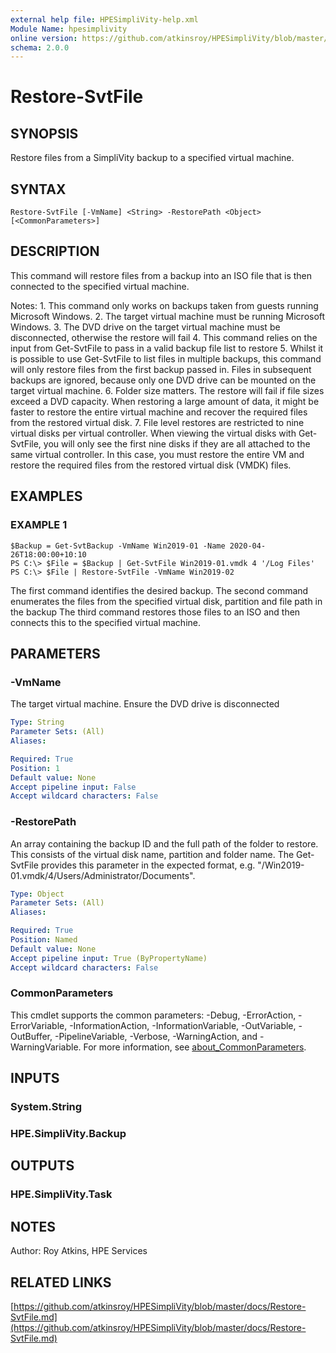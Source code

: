 ```yaml
---
external help file: HPESimpliVity-help.xml
Module Name: hpesimplivity
online version: https://github.com/atkinsroy/HPESimpliVity/blob/master/docs/Restore-SvtFile.md
schema: 2.0.0
---
```


# Restore-SvtFile

## SYNOPSIS
Restore files from a SimpliVity backup to a specified virtual machine.

## SYNTAX

```
Restore-SvtFile [-VmName] <String> -RestorePath <Object> [<CommonParameters>]
```

## DESCRIPTION
This command will restore files from a backup into an ISO file that is then connected to the specified
virtual machine.

Notes:
1.
This command only works on backups taken from guests running Microsoft Windows.
2.
The target virtual machine must be running Microsoft Windows.
3.
The DVD drive on the target virtual machine must be disconnected, otherwise the restore will fail
4.
This command relies on the input from Get-SvtFile to pass in a valid backup file list to restore
5.
Whilst it is possible to use Get-SvtFile to list files in multiple backups, this command will only
   restore files from the first backup passed in.
Files in subsequent backups are ignored, because only one
   DVD drive can be mounted on the target virtual machine.
6.
Folder size matters.
The restore will fail if file sizes exceed a DVD capacity.
When restoring a large
   amount of data, it might be faster to restore the entire virtual machine and recover the required files
   from the restored virtual disk.
7.
File level restores are restricted to nine virtual disks per virtual controller.
When viewing the virtual
   disks with Get-SvtFile, you will only see the first nine disks if they are all attached to the same
   virtual controller.
In this case, you must restore the entire VM and restore the required files from the
   restored virtual disk (VMDK) files.

## EXAMPLES

### EXAMPLE 1
```
$Backup = Get-SvtBackup -VmName Win2019-01 -Name 2020-04-26T18:00:00+10:10
PS C:\> $File = $Backup | Get-SvtFile Win2019-01.vmdk 4 '/Log Files'
PS C:\> $File | Restore-SvtFile -VmName Win2019-02
```

The first command identifies the desired backup.
The second command enumerates the files from the specified virtual disk, partition and file path in the backup
The third command restores those files to an ISO and then connects this to the specified virtual machine.

## PARAMETERS

### -VmName
The target virtual machine.
Ensure the DVD drive is disconnected

```yaml
Type: String
Parameter Sets: (All)
Aliases:

Required: True
Position: 1
Default value: None
Accept pipeline input: False
Accept wildcard characters: False
```

### -RestorePath
An array containing the backup ID and the full path of the folder to restore.
This consists of the virtual
disk name, partition and folder name.
The Get-SvtFile provides this parameter in the expected format,
e.g.
"/Win2019-01.vmdk/4/Users/Administrator/Documents".

```yaml
Type: Object
Parameter Sets: (All)
Aliases:

Required: True
Position: Named
Default value: None
Accept pipeline input: True (ByPropertyName)
Accept wildcard characters: False
```

### CommonParameters
This cmdlet supports the common parameters: -Debug, -ErrorAction, -ErrorVariable, -InformationAction, -InformationVariable, -OutVariable, -OutBuffer, -PipelineVariable, -Verbose, -WarningAction, and -WarningVariable. For more information, see [about_CommonParameters](http://go.microsoft.com/fwlink/?LinkID=113216).

## INPUTS

### System.String
### HPE.SimpliVity.Backup
## OUTPUTS

### HPE.SimpliVity.Task
## NOTES
Author: Roy Atkins, HPE Services

## RELATED LINKS

[https://github.com/atkinsroy/HPESimpliVity/blob/master/docs/Restore-SvtFile.md](https://github.com/atkinsroy/HPESimpliVity/blob/master/docs/Restore-SvtFile.md)

